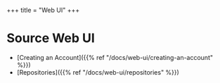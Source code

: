 +++
title = "Web UI"
+++

# Source Web UI

- [Creating an Account]({{% ref "/docs/web-ui/creating-an-account" %}})
- [Repositories]({{% ref "/docs/web-ui/repositories" %}})
